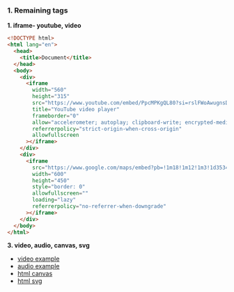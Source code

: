 ### 1. Remaining tags

**1. iframe- youtube, video**

```html
<!DOCTYPE html>
<html lang="en">
  <head>
    <title>Document</title>
  </head>
  <body>
    <div>
      <iframe
        width="560"
        height="315"
        src="https://www.youtube.com/embed/PpcMPKgQL80?si=rslFWoAwugnsDpcN"
        title="YouTube video player"
        frameborder="0"
        allow="accelerometer; autoplay; clipboard-write; encrypted-media; gyroscope; picture-in-picture; web-share"
        referrerpolicy="strict-origin-when-cross-origin"
        allowfullscreen
      ></iframe>
    </div>
    <div>
      <iframe
        src="https://www.google.com/maps/embed?pb=!1m18!1m12!1m3!1d3534.22269041578!2d83.46705616127551!3d27.648581077981245!2m3!1f0!2f0!3f0!3m2!1i1024!2i768!4f13.1!3m3!1m2!1s0x3996844bfe0ee363%3A0x7fa6cc87c2574e59!2sHorizon%20College%2C%20Tilottama%2032907!5e0!3m2!1sen!2snp!4v1723601101491!5m2!1sen!2snp"
        width="600"
        height="450"
        style="border: 0"
        allowfullscreen=""
        loading="lazy"
        referrerpolicy="no-referrer-when-downgrade"
      ></iframe>
    </div>
  </body>
</html>
```

**3. video, audio, canvas, svg**

- [video example](https://www.w3schools.com/html/html5_video.asp)
- [audio example](https://www.w3schools.com/html/html5_audio.asp)
- [html canvas](https://www.w3schools.com/html/html5_canvas.asp)
- [html svg](https://www.w3schools.com/html/html5_svg.asp)

